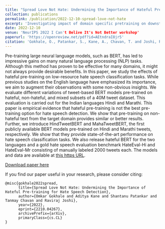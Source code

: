 ```yaml
---
title: "Spread Love Not Hate: Undermining the Importance of Hateful Pre-training for Hate Speech Detection"
collection: publications
permalink: /publication/2022-12-10-spread-love-not-hate
excerpt: 'Investigating impact of domain specific pretraining on downstream performance in Marathi.'
date: 2022-12-10
venue: 'NeurIPS 2022 I Can't Belive It's Not Better workshop'
paperurl: 'https://openreview.net/pdf?id=AEtndraI8jr5'
citation: 'Gokhale, O., Patankar, S., Kane, A., Chavan, T. and Joshi, R., 2022. Spread love not hate: Undermining the importance of hateful pre-training for hate speech detection. arXiv preprint arXiv:2210.04267.'
---
```

Pre-training large neural language models, such as BERT, has led to impressive gains on many natural language processing (NLP) tasks. Although this method has proven to be effective for many domains, it might not always provide desirable benefits. In this paper, we study the effects of hateful pre-training on low-resource hate speech classification tasks. While previous studies on the English language have emphasized its importance, we aim to augment their observations with some non-obvious insights. We evaluate different variations of tweet-based BERT models pre-trained on hateful, non-hateful, and mixed subsets of a 40M tweet dataset. This evaluation is carried out for the Indian languages Hindi and Marathi. This paper is empirical evidence that hateful pre-training is not the best pre-training option for hate speech detection. We show that pre-training on non-hateful text from the target domain provides similar or better results. Further, we introduce HindTweetBERT and MahaTweetBERT, the first publicly available BERT models pre-trained on Hindi and Marathi tweets, respectively. We show that they provide state-of-the-art performance on hate speech classification tasks. We also release hateful BERT for the two languages and a gold hate speech evaluation benchmark HateEval-Hi and HateEval-Mr consisting of manually labeled 2000 tweets each. The models and data are available at [this https URL](https://github.com/l3cube-pune/MarathiNLP).

[Download paper here](https://arxiv.org/abs/2210.04267)

If you find our paper useful in your research, please consider citing:
```
@misc{gokhale2022spread,
      title={Spread Love Not Hate: Undermining the Importance of Hateful Pre-training for Hate Speech Detection}, 
      author={Omkar Gokhale and Aditya Kane and Shantanu Patankar and Tanmay Chavan and Raviraj Joshi},
      year={2022},
      eprint={2210.04267},
      archivePrefix={arXiv},
      primaryClass={cs.CL}
}

```